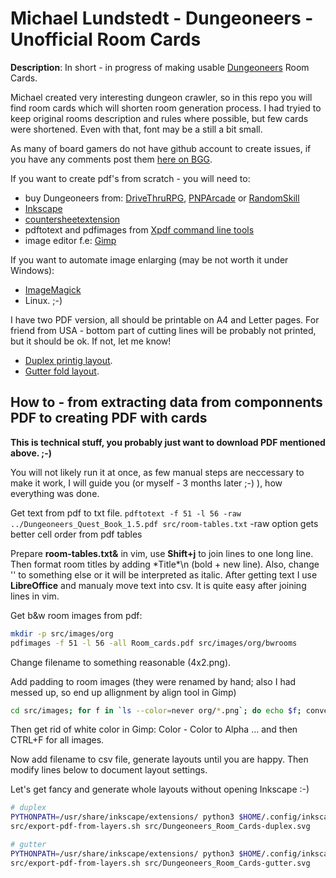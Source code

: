 #  Michael Lundstedt - Dungeoneers - Unofficial Room Cards #

**Description**: In short - in progress of making usable [Dungeoneers](https://boardgamegeek.com/boardgame/336195/dungeoneers) Room Cards. 

Michael created very interesting dungeon crawler, so in this repo you will find room cards which will shorten room generation process. I had tryied to keep original rooms description and rules where possible, but few cards were shortened. Even with that, font may be a still a bit small.

As many of board gamers do not have github account to create issues, if you have any comments post them [here on BGG](https://boardgamegeek.com/thread/2688109/idea-dedicated-room-cards).

If you want to create pdf's from scratch - you will need to:

- buy Dungeoneers from: [DriveThruRPG](https://www.drivethrurpg.com/product/357029/Dungeoneers?term=dungeoneers), [PNPArcade](https://www.pnparcade.com/collections/new-games/products/dungeoneers) or [RandomSkill](https://randomskill.games/product/dungeoneers/)
- [Inkscape](https://inkscape.org/)
- [countersheetextension](https://github.com/lifelike/countersheetsextension)
- pdftotext and pdfimages from [Xpdf command line tools](http://www.xpdfreader.com/download.html)
- image editor f.e: [Gimp](https://www.gimp.org/)

If you want to automate image enlarging (may be not worth it under Windows):
- [ImageMagick](https://imagemagick.org/script/download.php)
- Linux. ;-)

I have two PDF version, all should be printable on A4 and Letter pages. For friend from USA - bottom part of cutting lines will be probably not printed, but it should be ok. If not, let me know!

- [Duplex printig layout](Dungeoneers_Room_Cards-duplex.pdf).
- [Gutter fold layout](Dungeoneers_Room_Cards-gutter.pdf).

## How to - from extracting data from componnents PDF to creating PDF with cards

**This is technical stuff, you probably just want to download PDF mentioned above. ;-)**

You will not likely run it at once, as few manual steps are neccessary to make it work,
I will guide you (or myself - 3 months later ;-) ), how everything was done.

Get text from pdf to txt file.
`pdftotext -f 51 -l 56 -raw ../Dungeoneers_Quest_Book_1.5.pdf src/room-tables.txt`
-raw option gets better cell order from pdf tables

Prepare **room-tables.txt&** in vim, use **Shift+j** to join lines to one long line. Then format room titles by 
adding \*Title\*\\n (bold + new line). Also, change '\' to something else or it will be interpreted as italic.
After getting text I use **LibreOffice** and manualy move text into csv. It is quite easy after joining lines in vim.

Get b&w room images from pdf:
```bash
mkdir -p src/images/org
pdfimages -f 51 -l 56 -all Room_cards.pdf src/images/org/bwrooms
```

Change filename to something reasonable (4x2.png).

Add padding to room images (they were renamed by hand; also I had messed up, so end up allignment by align tool in Gimp)
```bash
cd src/images; for f in `ls --color=never org/*.png`; do echo $f; convert $f -gravity south -background none -extent 320x193 $f; done; cd ../..
```
Then get rid of white color in Gimp: Color - Color to Alpha ... and then CTRL+F for all images.

Now add filename to csv file, generate layouts until you are happy. Then modify lines below to document layout settings.

Let's get fancy and generate whole layouts without opening Inkscape :-)
```bash
# duplex
PYTHONPATH=/usr/share/inkscape/extensions/ python3 $HOME/.config/inkscape/extensions/countersheet.py -d src/rooms.csv -I src/images -z 2mm -r 3mm -D true -O 5mm -S 4mm -B true -n duplex src/rooms.svg > src/Dungeoneers_Room_Cards-duplex.svg
src/export-pdf-from-layers.sh src/Dungeoneers_Room_Cards-duplex.svg

# gutter
PYTHONPATH=/usr/share/inkscape/extensions/ python3 $HOME/.config/inkscape/extensions/countersheet.py -d src/rooms.csv -I src/images -z 2mm -r 3mm -D true -O 0mm -S 4mm -B false -o true -L true -F 90 -G'-90' -n gutter src/rooms.svg > src/Dungeoneers_Room_Cards-gutter.svg
src/export-pdf-from-layers.sh src/Dungeoneers_Room_Cards-gutter.svg

```
